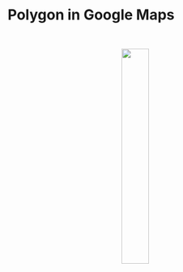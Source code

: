 # Polygon in Google Maps
</br>
<p align="center" width="100%">
    <img width="33%" src="https://user-images.githubusercontent.com/59369881/216835947-c3b572ea-c314-42eb-8e7d-53f00dba81c2.png">
</p>
